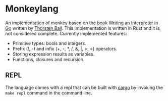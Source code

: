 # Monkeylang

An implementation of monkey based on the book [Writing an Interpreter in Go](https://interpreterbook.com/) written by [Thorsten Ball](https://thorstenball.com/). This implementation is written in Rust and it is not considered complete. Currently implemented features:

* Primitive types: bools and integers.
* Prefix (!, -) and infix (+, -, *, /, &, |, >, <) operators.
* Storing expression results as variables.
* Functions, closures and recursion.

## REPL

The language comes with a repl that can be built with [cargo](https://rustup.rs/) by invoking the `make repl` command in the command line.

